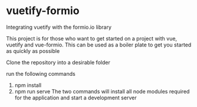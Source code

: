 # vuetify-formio
Integrating vuetify with the formio.io library

This project is for those who want to get started on a project with vue, vuetify and vue-formio. This can be used as a boiler plate to get you started as quickly as possible


Clone the repository into a desirable folder

run the following commands
1. npm install
2. npm run serve
The two commands will install all node modules required for the application and start a development server
